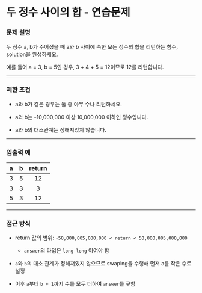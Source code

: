 # 두 정수 사이의 합 - 연습문제

### 문제 설명

두 정수 a, b가 주어졌을 때 a와 b 사이에 속한 모든 정수의 합을 리턴하는 함수, solution을 완성하세요.

예를 들어 a = 3, b = 5인 경우, 3 + 4 + 5 = 12이므로 12를 리턴합니다.

---

### 제한 조건

  - a와 b가 같은 경우는 둘 중 아무 수나 리턴하세요.

  - a와 b는 -10,000,000 이상 10,000,000 이하인 정수입니다.

  - a와 b의 대소관계는 정해져있지 않습니다.

---

### 입출력 예

| a | b | return |
|:---:|:---:|:---:|
| 3 | 5 | 12 |
| 3 | 3 | 3 |
| 5 | 3 | 12 |

---

### 접근 방식

  - return 값의 범위: `-50,000,005,000,000 < return < 50,000,005,000,000`
  
    - `answer`의 타입은 `long long` 이여야 함

  - `a`와 `b`의 대소 관계가 정해져있지 않으므로 swaping을 수행해 먼저 a를 작은 수로 설정

  - 이후 `a`부터 `b + 1`까지 수를 모두 더하여 `answer`를 구함
